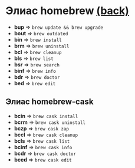 # Элиас homebrew [(back)](../../readme.md)

- **bup** => `brew update && brew upgrade`
- **bout** => `brew outdated`
- **bin** => `brew install`
- **brm** => `brew uninstall`
- **bcl** => `brew cleanup`
- **bls** => `brew list`
- **bsr** => `brew search`
- **binf** => `brew info`
- **bdr** => `brew doctor`
- **bed** => `brew edit`

## Элиас homebrew-cask

- **bcin** => `brew cask install`
- **bcrm** => `brew cask uninstall`
- **bczp** => `brew cask zap`
- **bccl** => `brew cask cleanup`
- **bcls** => `brew cask list`
- **bcinf** => `brew cask info`
- **bcdr** => `brew cask doctor`
- **bced** => `brew cask edit`
